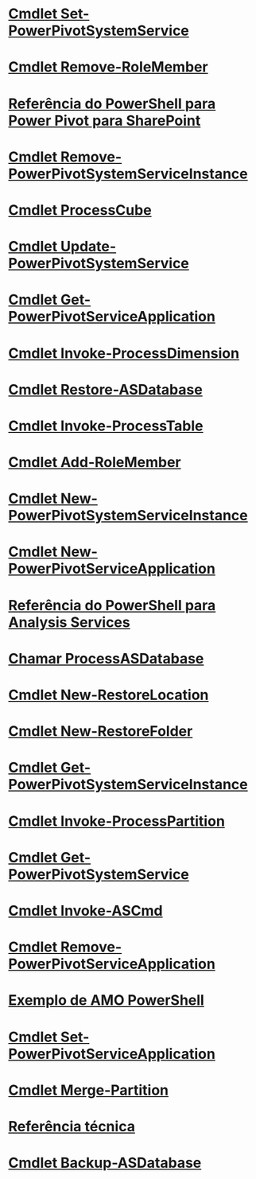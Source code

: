 # [Cmdlet Set-PowerPivotSystemService](set-powerpivotsystemservice-cmdlet.md)
# [Cmdlet Remove-RoleMember](remove-rolemember-cmdlet.md)
# [Referência do PowerShell para Power Pivot para SharePoint](powershell-reference-for-power-pivot-for-sharepoint.md)
# [Cmdlet Remove-PowerPivotSystemServiceInstance](remove-powerpivotsystemserviceinstance-cmdlet.md)
# [Cmdlet ProcessCube](invoke-processcube-cmdlet.md)
# [Cmdlet Update-PowerPivotSystemService](update-powerpivotsystemservice-cmdlet.md)
# [Cmdlet Get-PowerPivotServiceApplication](get-powerpivotserviceapplication-cmdlet.md)
# [Cmdlet Invoke-ProcessDimension](invoke-processdimension-cmdlet.md)
# [Cmdlet Restore-ASDatabase](restore-asdatabase-cmdlet.md)
# [Cmdlet Invoke-ProcessTable](invoke-processtable-cmdlet.md)
# [Cmdlet Add-RoleMember](add-rolemember-cmdlet.md)
# [Cmdlet New-PowerPivotSystemServiceInstance](new-powerpivotsystemserviceinstance-cmdlet.md)
# [Cmdlet New-PowerPivotServiceApplication](new-powerpivotserviceapplication-cmdlet.md)
# [Referência do PowerShell para Analysis Services](analysis-services-powershell-reference.md)
# [Chamar ProcessASDatabase](invoke-processasdatabase.md)
# [Cmdlet New-RestoreLocation](new-restorelocation-cmdlet.md)
# [Cmdlet New-RestoreFolder](new-restorefolder-cmdlet.md)
# [Cmdlet Get-PowerPivotSystemServiceInstance](get-powerpivotsystemserviceinstance-cmdlet.md)
# [Cmdlet Invoke-ProcessPartition](invoke-processpartition-cmdlet.md)
# [Cmdlet Get-PowerPivotSystemService](get-powerpivotsystemservice-cmdlet.md)
# [Cmdlet Invoke-ASCmd](invoke-ascmd-cmdlet.md)
# [Cmdlet Remove-PowerPivotServiceApplication](remove-powerpivotserviceapplication-cmdlet.md)
# [Exemplo de AMO PowerShell](amo-powershell-example.md)
# [Cmdlet Set-PowerPivotServiceApplication](set-powerpivotserviceapplication-cmdlet.md)
# [Cmdlet Merge-Partition](merge-partition-cmdlet.md)
# [Referência técnica](technical-reference-ssas.md)
# [Cmdlet Backup-ASDatabase](backup-asdatabase-cmdlet.md)
